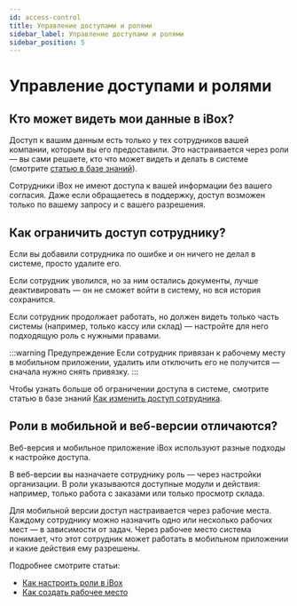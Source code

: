 ```yaml
---
id: access-control
title: Управление доступами и ролями
sidebar_label: Управление доступами и ролями
sidebar_position: 5
---
```

# Управление доступами и ролями

## Кто может видеть мои данные в iBox?
Доступ к вашим данным есть только у тех сотрудников вашей компании, которым вы его предоставили. Это настраивается через роли — вы сами решаете, кто что может видеть и делать в системе (смотрите [статью в базе знаний](knowledge/access/access-role)).

Сотрудники iBox не имеют доступа к вашей информации без вашего согласия. Даже если обращаетесь в поддержку, доступ возможен только по вашему запросу и с вашего разрешения.

## Как ограничить доступ сотруднику?

Если вы добавили сотрудника по ошибке и он ничего не делал в системе, просто удалите его.

Если сотрудник уволился, но за ним остались документы, лучше деактивировать — он не сможет войти в систему, но вся история сохранится.

Если сотрудник продолжает работать, но должен видеть только часть системы (например, только кассу или склад) — настройте для него подходящую роль с нужными правами.

:::warning Предупреждение
Если сотрудник привязан к рабочему месту в мобильном приложении, удалить или отключить его не получится — сначала нужно снять привязку.
:::

Чтобы узнать больше об ограничении доступа в системе, смотрите статью в базе знаний [Как изменить доступ сотрудника](/knowledge/access/access-change).

## Роли в мобильной и веб-версии отличаются?

Веб-версия и мобильное приложение iBox используют разные подходы к настройке доступа.

В веб-версии вы назначаете сотруднику роль — через настройки организации. В роли указываются доступные модули и действия: например, только работа с заказами или только просмотр склада.

Для мобильной версии доступ настраивается через рабочие места. Каждому сотруднику можно назначить одно или несколько рабочих мест — в зависимости от задач. Через рабочее место система понимает, что этот сотрудник может работать в мобильном приложении и какие действия ему разрешены.

Подробнее смотрите статьи:
- [Как настроить роли в iBox](knowledge/access/access-role)
- [Как создать рабочее место](knowledge/access/access-workspace)
